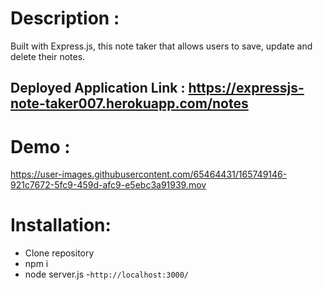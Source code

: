 # Description :
Built with Express.js, this note taker that allows users to save, update and delete their notes.

## Deployed Application Link :  https://expressjs-note-taker007.herokuapp.com/notes


# Demo :




https://user-images.githubusercontent.com/65464431/165749146-921c7672-5fc9-459d-afc9-e5ebc3a91939.mov



# Installation:
- Clone repository
- npm i
- node server.js
-`http://localhost:3000/`
